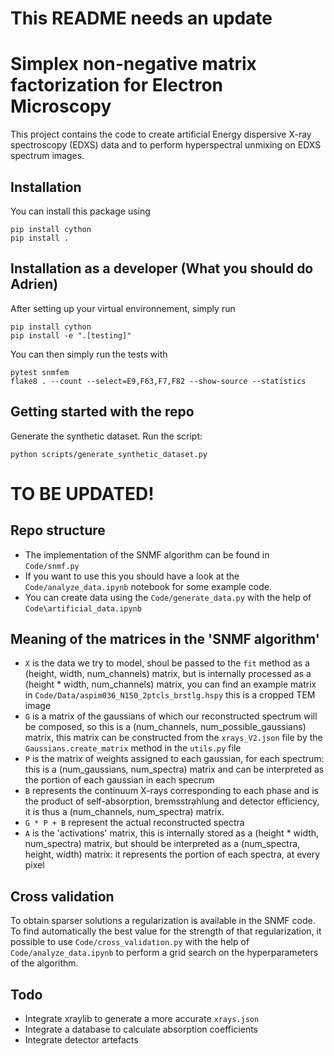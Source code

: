# This README needs an update

# Simplex non-negative matrix factorization for Electron Microscopy
This project contains the code to create artificial Energy dispersive X-ray spectroscopy (EDXS) data and to perform hyperspectral unmixing on EDXS spectrum images.


## Installation
You can install this package using
```
pip install cython
pip install .
```

## Installation as a developer (What you should do Adrien)
After setting up your virtual environnement, simply run 
```
pip install cython
pip install -e ".[testing]"
```

You can then simply run the tests with 
```
pytest snmfem
flake8 . --count --select=E9,F63,F7,F82 --show-source --statistics
```

## Getting started with the repo
Generate the synthetic dataset. Run the script:
```
python scripts/generate_synthetic_dataset.py
```


# TO BE UPDATED!

## Repo structure
* The implementation of the SNMF algorithm can be found in `Code/snmf.py`
* If you want to use this you should have a look at the `Code/analyze_data.ipynb` notebook for some example code.
* You can create data using the `Code/generate_data.py` with the help of `Code\artificial_data.ipynb`

## Meaning of the matrices in the 'SNMF algorithm'
* `X` is the data we try to model, shoul be passed to the `fit` method as a (height, width, num_channels) matrix, but is internally processed as a (height * width, num_channels) matrix, you can find an example matrix in `Code/Data/aspim036_N150_2ptcls_brstlg.hspy` this is a cropped TEM image
* `G` is a matrix of the gaussians of which our reconstructed spectrum will be composed, so this is a (num_channels, num_possible_gaussians) matrix, this matrix can be constructed from the `xrays_V2.json` file by the `Gaussians.create_matrix` method in the `utils.py` file
* `P` is the matrix of weights assigned to each gaussian, for each spectrum: this is a (num_gaussians, num_spectra) matrix and can be interpreted as the portion of each gaussian in each specrum
* `B` represents the continuum X-rays corresponding to each phase and is the product of self-absorption, bremsstrahlung and detector efficiency, it is thus a (num_channels, num_spectra) matrix.
* `G * P + B` represent the actual reconstructed spectra
* `A` is the 'activations' matrix, this is internally stored as a (height * width, num_spectra) matrix, but should be interpreted as a (num_spectra, height, width) matrix: it represents the portion of each spectra, at every pixel

## Cross validation
To obtain sparser solutions a regularization is available in the SNMF code. To find automatically the best value for the strength of that regularization, it possible to use `Code/cross_validation.py` with the help of `Code/analyze_data.ipynb` to perform a grid search on the hyperparameters of the algorithm.

## Todo
* Integrate xraylib to generate a more accurate `xrays.json`
* Integrate a database to calculate absorption coefficients
* Integrate detector artefacts 
